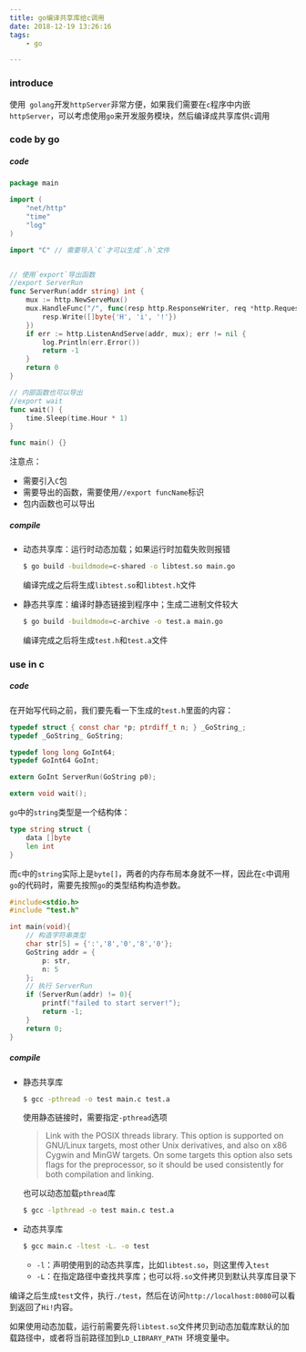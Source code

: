 ```yaml
---
title: go编译共享库给c调用
date: 2018-12-19 13:26:16
tags:
	- go

---
```


### introduce

使用` golang`开发`httpServer`非常方便，如果我们需要在`c`程序中内嵌`httpServer`，可以考虑使用`go`来开发服务模块，然后编译成共享库供`c`调用

### code by go 

##### code

```go
package main

import (
	"net/http"
	"time"
	"log"
)

import "C" // 需要导入`C`才可以生成`.h`文件


// 使用`export`导出函数
//export ServerRun
func ServerRun(addr string) int {
	mux := http.NewServeMux()
	mux.HandleFunc("/", func(resp http.ResponseWriter, req *http.Request) {
		resp.Write([]byte{'H', 'i', '!'})
	})
	if err := http.ListenAndServe(addr, mux); err != nil {
		log.Println(err.Error())
		return -1
	}
	return 0
}

// 内部函数也可以导出
//export wait
func wait() {
	time.Sleep(time.Hour * 1)
}

func main() {}
```

注意点：

- 需要引入`C`包
- 需要导出的函数，需要使用`//export funcName`标识
- 包内函数也可以导出

##### compile

- 动态共享库：运行时动态加载；如果运行时加载失败则报错

  ```sh
  $ go build -buildmode=c-shared -o libtest.so main.go
  ```

  编译完成之后将生成`libtest.so`和`libtest.h`文件

- 静态共享库：编译时静态链接到程序中；生成二进制文件较大

  ```sh
  $ go build -buildmode=c-archive -o test.a main.go
  ```

  编译完成之后将生成`test.h`和`test.a`文件



### use in c 

##### code 

在开始写代码之前，我们要先看一下生成的`test.h`里面的内容：

```c
typedef struct { const char *p; ptrdiff_t n; } _GoString_;
typedef _GoString_ GoString;

typedef long long GoInt64;
typedef GoInt64 GoInt;

extern GoInt ServerRun(GoString p0);

extern void wait();
```

`go`中的`string`类型是一个结构体：

```go
type string struct {
    data []byte
    len int
}
```

而`c`中的`string`实际上是`byte[]`，两者的内存布局本身就不一样，因此在`c`中调用`go`的代码时，需要先按照`go`的类型结构构造参数。

```c
#include<stdio.h>
#include "test.h"

int main(void){
    // 构造字符串类型
    char str[5] = {':','8','0','8','0'};
    GoString addr = {
        p: str,
        n: 5
    };
	// 执行 ServerRun
    if (ServerRun(addr) != 0){
        printf("failed to start server!");
        return -1;
    }
    return 0;
}
```



##### compile 

- 静态共享库

  ```sh
  $ gcc -pthread -o test main.c test.a 
  ```

  使用静态链接时，需要指定`-pthread`选项 

  > Link with the POSIX threads library.  This option is supported on GNU/Linux targets, most other Unix derivatives, and also on x86 Cygwin and MinGW targets.  On some targets this option also sets flags for the preprocessor, so it should be used consistently for both compilation and linking.

  也可以动态加载`pthread`库

  ```sh
  $ gcc -lpthread -o test main.c test.a
  ```

- 动态共享库

  ```sh
  $ gcc main.c -ltest -L. -o test
  ```

  - `-l`：声明使用到的动态共享库，比如`libtest.so`，则这里传入`test`
  - `-L`：在指定路径中查找共享库；也可以将`.so`文件拷贝到默认共享库目录下



编译之后生成`test`文件，执行`./test`，然后在访问`http://localhost:8080`可以看到返回了`Hi!`内容。

如果使用动态加载，运行前需要先将`libtest.so`文件拷贝到动态加载库默认的加载路径中，或者将当前路径加到`LD_LIBRARY_PATH `环境变量中。
